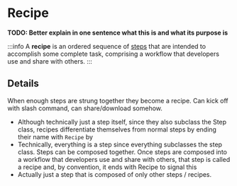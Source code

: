 # Recipe

**TODO: Better explain in one sentence what this is and what its purpose is**

:::info
A **recipe** is an ordered sequence of [steps](./step.md) that are intended to accomplish some complete task, comprising a workflow that developers use and share with others.
:::

## Details

When enough steps are strung together they become a recipe. Can kick off with slash command, can share/download somehow.

- Although technically just a step itself, since they also subclass the Step class, recipes differentiate themselves from normal steps by ending their name with `Recipe` by
- Technically, everything is a step since everything subclasses the step class. Steps can be composed together. Once steps are composed into a workflow that developers use and share with others, that step is called a recipe and, by convention, it ends with Recipe to signal this
- Actually just a step that is composed of only other steps / recipes.